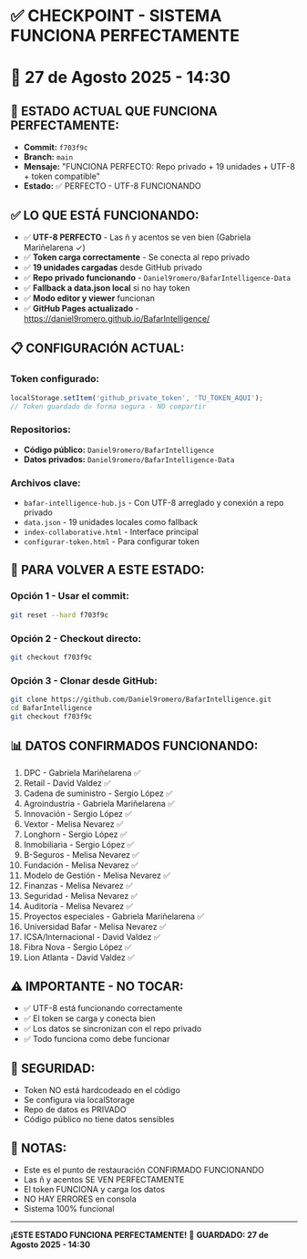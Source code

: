 # ✅ CHECKPOINT - SISTEMA FUNCIONA PERFECTAMENTE
# 📅 27 de Agosto 2025 - 14:30

## 🎯 **ESTADO ACTUAL QUE FUNCIONA PERFECTAMENTE:**
- **Commit:** `f703f9c`
- **Branch:** `main`
- **Mensaje:** "FUNCIONA PERFECTO: Repo privado + 19 unidades + UTF-8 + token compatible"
- **Estado:** ✅ PERFECTO - UTF-8 FUNCIONANDO

## ✅ **LO QUE ESTÁ FUNCIONANDO:**
- ✅ **UTF-8 PERFECTO** - Las ñ y acentos se ven bien (Gabriela Mariñelarena ✓)
- ✅ **Token carga correctamente** - Se conecta al repo privado
- ✅ **19 unidades cargadas** desde GitHub privado
- ✅ **Repo privado funcionando** - `Daniel9romero/BafarIntelligence-Data`
- ✅ **Fallback a data.json local** si no hay token
- ✅ **Modo editor y viewer** funcionan
- ✅ **GitHub Pages actualizado** - https://daniel9romero.github.io/BafarIntelligence/

## 📋 **CONFIGURACIÓN ACTUAL:**

### **Token configurado:**
```javascript
localStorage.setItem('github_private_token', 'TU_TOKEN_AQUI');
// Token guardado de forma segura - NO compartir
```

### **Repositorios:**
- **Código público:** `Daniel9romero/BafarIntelligence`
- **Datos privados:** `Daniel9romero/BafarIntelligence-Data`

### **Archivos clave:**
- `bafar-intelligence-hub.js` - Con UTF-8 arreglado y conexión a repo privado
- `data.json` - 19 unidades locales como fallback
- `index-collaborative.html` - Interface principal
- `configurar-token.html` - Para configurar token

## 🔄 **PARA VOLVER A ESTE ESTADO:**

### Opción 1 - Usar el commit:
```bash
git reset --hard f703f9c
```

### Opción 2 - Checkout directo:
```bash
git checkout f703f9c
```

### Opción 3 - Clonar desde GitHub:
```bash
git clone https://github.com/Daniel9romero/BafarIntelligence.git
cd BafarIntelligence
git checkout f703f9c
```

## 📊 **DATOS CONFIRMADOS FUNCIONANDO:**
1. DPC - Gabriela Mariñelarena ✅
2. Retail - David Valdez ✅
3. Cadena de suministro - Sergio López ✅
4. Agroindustria - Gabriela Mariñelarena ✅
5. Innovación - Sergio López ✅
6. Vextor - Melisa Nevarez ✅
7. Longhorn - Sergio López ✅
8. Inmobiliaria - Sergio López ✅
9. B-Seguros - Melisa Nevarez ✅
10. Fundación - Melisa Nevarez ✅
11. Modelo de Gestión - Melisa Nevarez ✅
12. Finanzas - Melisa Nevarez ✅
13. Seguridad - Melisa Nevarez ✅
14. Auditoría - Melisa Nevarez ✅
15. Proyectos especiales - Gabriela Mariñelarena ✅
16. Universidad Bafar - Melisa Nevarez ✅
17. ICSA/Internacional - David Valdez ✅
18. Fibra Nova - Sergio López ✅
19. Lion Atlanta - David Valdez ✅

## ⚠️ **IMPORTANTE - NO TOCAR:**
- ✅ UTF-8 está funcionando correctamente
- ✅ El token se carga y conecta bien
- ✅ Los datos se sincronizan con el repo privado
- ✅ Todo funciona como debe funcionar

## 🔐 **SEGURIDAD:**
- Token NO está hardcodeado en el código
- Se configura via localStorage
- Repo de datos es PRIVADO
- Código público no tiene datos sensibles

## 📝 **NOTAS:**
- Este es el punto de restauración CONFIRMADO FUNCIONANDO
- Las ñ y acentos SE VEN PERFECTAMENTE
- El token FUNCIONA y carga los datos
- NO HAY ERRORES en consola
- Sistema 100% funcional

---
**¡ESTE ESTADO FUNCIONA PERFECTAMENTE!** 🎉
**GUARDADO: 27 de Agosto 2025 - 14:30**
